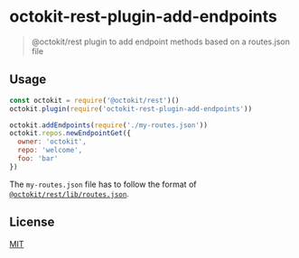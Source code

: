 # octokit-rest-plugin-add-endpoints

> @octokit/rest plugin to add endpoint methods based on a routes.json file

## Usage

```js
const octokit = require('@octokit/rest')()
octokit.plugin(require('octokit-rest-plugin-add-endpoints'))

octokit.addEndpoints(require('./my-routes.json'))
octokit.repos.newEndpointGet({
  owner: 'octokit',
  repo: 'welcome',
  foo: 'bar'
})
```

The `my-routes.json` file has to follow the format of [`@octokit/rest/lib/routes.json`](https://github.com/octokit/rest.js/blob/47204015c20ee88926f8a17276cbbc236af3bc6d/lib/routes.json).

## License

[MIT](LICENSE)
